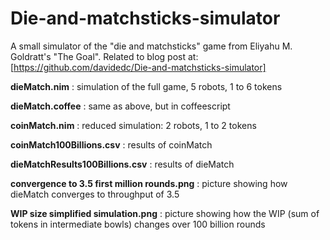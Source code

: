 # Die-and-matchsticks-simulator
A small simulator of the "die and matchsticks" game from Eliyahu M. Goldratt's "The Goal". Related to blog post at: [https://github.com/davidedc/Die-and-matchsticks-simulator]

**dieMatch.nim** : simulation of the full game, 5 robots, 1 to 6 tokens

**dieMatch.coffee** : same as above, but in coffeescript

**coinMatch.nim** : reduced simulation: 2 robots, 1 to 2 tokens

**coinMatch100Billions.csv** : results of coinMatch

**dieMatchResults100Billions.csv** : results of dieMatch

**convergence to 3.5 first million rounds.png** : picture showing how dieMatch converges to throughput of 3.5

**WIP size simplified simulation.png** : picture showing how the WIP (sum of tokens in intermediate bowls) changes over 100 billion rounds
